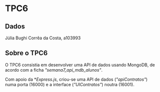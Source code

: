 # TPC6

## Dados

Júlia Bughi Corrêa da Costa, a103993

## Sobre o TPC6

O TPC6 consistia em desenvolver uma API de dados usando MongoDB, de acordo com a ficha *"semana7_api_mdb_alunos"*. 

Com apoio da **Express.js*, criou-se uma API de dados (*"apiContratos"*) numa porta (16000) e a interface (*"UIContratos"*) noutra (16001).  
